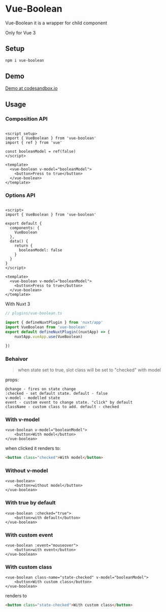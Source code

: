 
# Vue-Boolean

Vue-Boolean it is a wrapper for child component

Only for Vue 3 

## Setup


```bash
npm i vue-boolean
```
## Demo
[Demo at codesandbox.io](https://codesandbox.io/s/vueboolean-demo-yj03wy?file=/src/App.vue)
## Usage



### Composition API

```vue

<script setup>
import { VueBoolean } from 'vue-boolean'
import { ref } from 'vue'

const booleanModel = ref(false)
</script>

<template>
  <vue-boolean v-model="booleanModel">
    <button>Press to true</button>
  </vue-boolean>
</template>
```
### Options API
```vue

<script>
import { VueBoolean } from 'vue-boolean'

export default {
  components: {
    VueBoolean
  },
  data() {
    return {
      booleanModel: false
    }
  }
}
</script>

<template>
  <vue-boolean v-model="booleanModel">
    <button>Press to true</button>
  </vue-boolean>
</template>
```

With Nuxt 3


```ts
// plugins/vue-boolean.ts

import { defineNuxtPlugin } from 'nuxt/app'
import VueBoolean from 'vue-boolean'
export default defineNuxtPlugin((nuxtApp) => {
    nuxtApp.vueApp.use(VueBoolean)

})


```
### Behaivor
>when state set to true, slot class will be set to "checked"
with model

props:
```
@change - fires on state change
:checked - set default state. default - false
v-model - modelled state
event - custom event to change state. "click" by default
className - custom class to add. default - checked
```
### With v-model
```vue 
<vue-boolean v-model="booleanModel">
    <button>With model</button> 
</vue-boolean>
```
when clicked it renders to: 
```html
<button class="checked">With model</button> 
```
### Without v-model
```vue 
<vue-boolean>
    <button>without model</button> 
</vue-boolean>
```
### With true by default
```vue 
<vue-boolean :checked="true">
    <button>with default</button> 
</vue-boolean>
```
### With custom event 
```vue 
<vue-boolean :event="mouseover">
    <button>with event</button> 
</vue-boolean>
```
### With custom class 

```vue 
<vue-boolean class-name="state-checked" v-model="booleanModel">
    <button>With custom class</button> 
</vue-boolean>
```
renders to
```html
<button class="state-checked">With custom class</button> 
```
